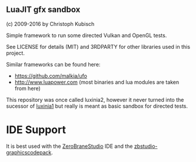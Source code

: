 LuaJIT gfx sandbox
-----------------------------------
(c) 2009-2016 by Christoph Kubisch

Simple framework to run some directed Vulkan and OpenGL tests.

See LICENSE for details (MIT) and 3RDPARTY for
other libraries used in this project.

Similar frameworks can be found here:

* https://github.com/malkia/ufo 
* http://www.luapower.com (most binaries and lua modules are taken from here)

This repository was once called luxinia2, however it never turned into the sucessor of [luxinia1](https://github.com/pixeljetstream/luxinia1) but really is meant as basic sandbox for directed tests.

# IDE Support
It is best used with the [ZeroBraneStudio](https://studio.zerobrane.com/) IDE and the [zbstudio-graphicscodepack](https://github.com/pixeljetstream/zbstudio-graphicscodepack).
